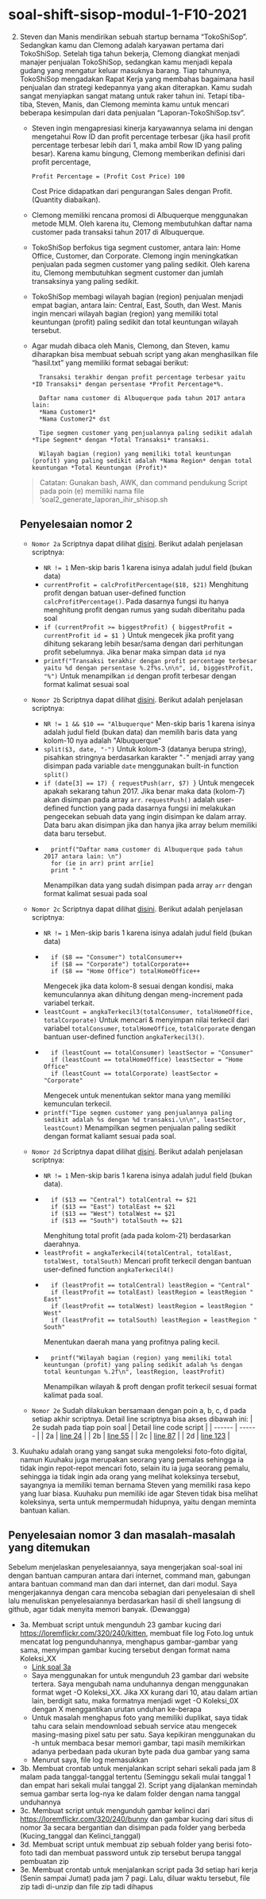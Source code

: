 # soal-shift-sisop-modul-1-F10-2021

2.  Steven dan Manis mendirikan sebuah startup bernama “TokoShiSop”. Sedangkan kamu dan Clemong adalah karyawan pertama dari TokoShiSop. Setelah tiga tahun bekerja, Clemong diangkat menjadi manajer penjualan TokoShiSop, sedangkan kamu menjadi kepala gudang yang mengatur keluar masuknya barang. Tiap tahunnya, TokoShiSop mengadakan Rapat Kerja yang membahas bagaimana hasil penjualan dan strategi kedepannya yang akan diterapkan. Kamu sudah sangat menyiapkan sangat matang untuk raker tahun ini. Tetapi tiba-tiba, Steven, Manis, dan Clemong meminta kamu untuk mencari beberapa kesimpulan dari data penjualan “Laporan-TokoShiSop.tsv”.

    - Steven ingin mengapresiasi kinerja karyawannya selama ini dengan mengetahui Row ID dan profit percentage terbesar (jika hasil profit percentage terbesar lebih dari 1, maka ambil Row ID yang paling besar). Karena kamu bingung, Clemong memberikan definisi dari profit percentage,

      `Profit Percentage = (Profit Cost Price) 100`

      Cost Price didapatkan dari pengurangan Sales dengan Profit. (Quantity diabaikan).

    - Clemong memiliki rencana promosi di Albuquerque menggunakan metode MLM. Oleh karena itu, Clemong membutuhkan daftar nama customer pada transaksi tahun 2017 di Albuquerque.

    - TokoShiSop berfokus tiga segment customer, antara lain: Home Office, Customer, dan Corporate. Clemong ingin meningkatkan penjualan pada segmen customer yang paling sedikit. Oleh karena itu, Clemong membutuhkan segment customer dan jumlah transaksinya yang paling sedikit.

    - TokoShiSop membagi wilayah bagian (region) penjualan menjadi empat bagian, antara lain: Central, East, South, dan West. Manis ingin mencari wilayah bagian (region) yang memiliki total keuntungan (profit) paling sedikit dan total keuntungan wilayah tersebut.

    - Agar mudah dibaca oleh Manis, Clemong, dan Steven, kamu diharapkan bisa membuat sebuah script yang akan menghasilkan file “hasil.txt” yang memiliki format sebagai berikut:

            Transaksi terakhir dengan profit percentage terbesar yaitu *ID Transaksi* dengan persentase *Profit Percentage*%.

            Daftar nama customer di Albuquerque pada tahun 2017 antara lain:
            *Nama Customer1*
            *Nama Customer2* dst

            Tipe segmen customer yang penjualannya paling sedikit adalah *Tipe Segment* dengan *Total Transaksi* transaksi.

            Wilayah bagian (region) yang memiliki total keuntungan (profit) yang paling sedikit adalah *Nama Region* dengan total keuntungan *Total Keuntungan (Profit)*

    > Catatan:
    > Gunakan bash, AWK, dan command pendukung
    > Script pada poin (e) memiliki nama file ‘soal2_generate_laporan_ihir_shisop.sh

    ## Penyelesaian nomor 2

    - `Nomor 2a` Scriptnya dapat dilihat [disini](https://github.com/Allam0053/soal-shift-sisop-modul-1-F10-2021/blob/main/soal2/soal2_generate_laporan_ihir_shisop.sh#L3). Berikut adalah penjelasan scriptnya:
      - `NR != 1` Men-skip baris 1 karena isinya adalah judul field (bukan data)
      - `currentProfit = calcProfitPercentage($18, $21)` Menghitung profit dengan batuan user-defined function `calcProfitPercentage()`. Pada dasarnya fungsi itu hanya menghitung profit dengan rumus yang sudah diberitahu pada soal
      - `if (currentProfit >= biggestProfit) { biggestProfit = currentProfit id = $1 }`
        Untuk mengecek jika profit yang dihitung sekarang lebih besar/sama dengan dari perhitungan profit sebelumnya. Jika benar maka simpan data `id` nya
      - `printf("Transaksi terakhir dengan profit percentage terbesar yaitu %d dengan persentase %.2f%s.\n\n", id, biggestProfit, "%")`
        Untuk menampilkan `id` dengan profit terbesar dengan format kalimat sesuai soal
    - `Nomor 2b` Scriptnya dapat dilihat [disini](https://github.com/Allam0053/soal-shift-sisop-modul-1-F10-2021/blob/main/soal2/soal2_generate_laporan_ihir_shisop.sh#L27). Berikut adalah penjelasan scriptnya:

      - `NR != 1 && $10 == "Albuquerque"` Men-skip baris 1 karena isinya adalah judul field (bukan data) dan memilih baris data yang kolom-10 nya adalah "Albuquerque"
      - `split($3, date, "-")` Untuk kolom-3 (datanya berupa string), pisahkan stringnya berdasarkan karakter "`-`" menjadi array yang disimpan pada variable `date` menggunakan built-in function `split()`
      - `if (date[3] == 17) { requestPush(arr, $7) }`
        Untuk mengecek apakah sekarang tahun 2017. Jika benar maka data (kolom-7) akan disimpan pada array `arr`. `requestPush()` adalah user-defined function yang pada dasarnya fungsi ini melakukan pengecekan sebuah data yang ingin disimpan ke dalam array. Data baru akan disimpan jika dan hanya jika array belum memiliki data baru tersebut.
      -       printf("Daftar nama customer di Albuquerque pada tahun 2017 antara lain: \n")
              for (ie in arr) print arr[ie]
              print " "
        Menampilkan data yang sudah disimpan pada array `arr` dengan format kalimat sesuai pada soal

    - `Nomor 2c` Scriptnya dapat dilihat [disini](https://github.com/Allam0053/soal-shift-sisop-modul-1-F10-2021/blob/main/soal2/soal2_generate_laporan_ihir_shisop.sh#L58). Berikut adalah penjelasan scriptnya:
      - `NR != 1` Men-skip baris 1 karena isinya adalah judul field (bukan data)
      -       if ($8 == "Consumer") totalConsumer++
              if ($8 == "Corporate") totalCorporate++
              if ($8 == "Home Office") totalHomeOffice++
        Mengecek jika data kolom-8 sesuai dengan kondisi, maka kemunculannya akan dihitung dengan meng-increment pada variabel terkait.
      - `leastCount = angkaTerkecil3(totalConsumer, totalHomeOffice, totalCorporate)`
        Untuk mencari & menyimpan nilai terkecil dari variabel `totalConsumer`, `totalHomeOffice`, `totalCorporate` dengan bantuan user-defined function `angkaTerkecil3()`.
      -       if (leastCount == totalConsumer) leastSector = "Consumer"
              if (leastCount == totalHomeOffice) leastSector = "Home Office"
              if (leastCount == totalCorporate) leastSector = "Corporate"
        Mengecek untuk menentukan sektor mana yang memiliki kemunculan terkecil.
      - `printf("Tipe segmen customer yang penjualannya paling sedikit adalah %s dengan %d transaksi.\n\n", leastSector, leastCount)`
        Menampilkan segmen penjualan paling sedikit dengan format kaliamt sesuai pada soal.
    - `Nomor 2d` Scriptnya dapat dilihat [disini](https://github.com/Allam0053/soal-shift-sisop-modul-1-F10-2021/blob/main/soal2/soal2_generate_laporan_ihir_shisop.sh#L90). Berikut adalah penjelasan scriptnya:
      - `NR != 1` Men-skip baris 1 karena isinya adalah judul field (bukan data).
      -       if ($13 == "Central") totalCentral += $21
              if ($13 == "East") totalEast += $21
              if ($13 == "West") totalWest += $21
              if ($13 == "South") totalSouth += $21
        Menghitung total profit (ada pada kolom-21) berdasarkan daerahnya.
      - `leastProfit = angkaTerkecil4(totalCentral, totalEast, totalWest, totalSouth)`
        Mencari profit terkecil dengan bantuan user-defined function `angkaTerkecil4()`
      -       if (leastProfit == totalCentral) leastRegion = "Central"
              if (leastProfit == totalEast) leastRegion = leastRegion " East"
              if (leastProfit == totalWest) leastRegion = leastRegion " West"
              if (leastProfit == totalSouth) leastRegion = leastRegion " South"
        Menentukan daerah mana yang profitnya paling kecil.
      -       printf("Wilayah bagian (region) yang memiliki total keuntungan (profit) yang paling sedikit adalah %s dengan total keuntungan %.2f\n", leastRegion, leastProfit)
        Menampilkan wilayah & proft dengan profit terkecil sesuai format kalimat pada soal.
    - `Nomor 2e` Sudah dilakukan bersamaan dengan poin a, b, c, d pada setiap akhir scriptnya. Detail line scriptnya bisa akses dibawah ini:
      | 2e sudah pada tiap poin soal | Detail line code script |
      | ------ | ------ |
      | 2a | [line 24](https://github.com/Allam0053/soal-shift-sisop-modul-1-F10-2021/blob/main/soal2/soal2_generate_laporan_ihir_shisop.sh#L24) |
      | 2b | [line 55](https://github.com/Allam0053/soal-shift-sisop-modul-1-F10-2021/blob/main/soal2/soal2_generate_laporan_ihir_shisop.sh#L55) |
      | 2c | [line 87](https://github.com/Allam0053/soal-shift-sisop-modul-1-F10-2021/blob/main/soal2/soal2_generate_laporan_ihir_shisop.sh#L87) |
      | 2d | [line 123](https://github.com/Allam0053/soal-shift-sisop-modul-1-F10-2021/blob/main/soal2/soal2_generate_laporan_ihir_shisop.sh#L123) |

3.  Kuuhaku adalah orang yang sangat suka mengoleksi foto-foto digital, namun Kuuhaku juga merupakan seorang yang pemalas sehingga ia tidak ingin repot-repot mencari foto, selain itu ia juga seorang pemalu, sehingga ia tidak ingin ada orang yang melihat koleksinya tersebut, sayangnya ia memiliki teman bernama Steven yang memiliki rasa kepo yang luar biasa. Kuuhaku pun memiliki ide agar Steven tidak bisa melihat koleksinya, serta untuk mempermudah hidupnya, yaitu dengan meminta bantuan kalian.

## Penyelesaian nomor 3 dan masalah-masalah yang ditemukan

Sebelum menjelaskan penyelesaiannya, saya mengerjakan soal-soal ini dengan bantuan campuran antara dari internet, command man, gabungan antara bantuan command man dan dari internet, dan dari modul. Saya mengerjakannya dengan cara mencoba sebagian dari penyelesaian di shell lalu menuliskan penyelesaiannya berdasarkan hasil di shell langsung di github, agar tidak menyita memori banyak. (Dewangga)

- 3a. Membuat script untuk mengunduh 23 gambar kucing dari https://loremflickr.com/320/240/kitten, membuat file log Foto.log untuk mencatat log pengunduhannya, menghapus gambar-gambar yang sama, menyimpan gambar kucing tersebut dengan format nama Koleksi_XX
    - [Link soal 3a](https://github.com/Allam0053/soal-shift-sisop-modul-1-F10-2021/blob/main/soal3/soal3a.sh)
    - Saya menggunakan for untuk mengunduh 23 gambar dari website tertera. Saya mengubah nama unduhannya dengan menggunakan format wget -O Koleksi_XX. Jika XX kurang dari 10, atau dalam artian lain, berdigit satu, maka formatnya menjadi wget -O Koleksi_0X dengan X menggantikan urutan unduhan ke-berapa
    - Untuk masalah menghapus foto yang memiliki duplikat, saya tidak tahu cara selain mendownload sebuah service atau mengecek masing-masing pixel satu per satu. Saya kepikiran menggunakan du -h untuk membaca besar memori gambar, tapi masih memikirkan adanya perbedaan pada ukuran byte pada dua gambar yang sama
    - Menurut saya, file log memasukkan 
- 3b. Membuat crontab untuk menjalankan script sehari sekali pada jam 8 malam pada tanggal-tanggal tertentu (Seminggu sekali mulai tanggal 1 dan empat hari sekali mulai tanggal 2). Script yang dijalankan memindah semua gambar serta log-nya ke dalam folder dengan nama tanggal unduhannya
- 3c. Membuat script untuk mengunduh gambar kelinci dari https://loremflickr.com/320/240/bunny dan gambar kucing dari situs di nomor 3a secara bergantian dan disimpan pada folder yang berbeda (Kucing_tanggal dan Kelinci_tanggal)
- 3d. Membuat script untuk membuat zip sebuah folder yang berisi foto-foto tadi dan membuat password untuk zip tersebut berupa tanggal pembuatan zip
- 3e. Membuat crontab untuk menjalankan script pada 3d setiap hari kerja (Senin sampai Jumat) pada jam 7 pagi. Lalu, diluar waktu tersebut, file zip tadi di-unzip dan file zip tadi dihapus
